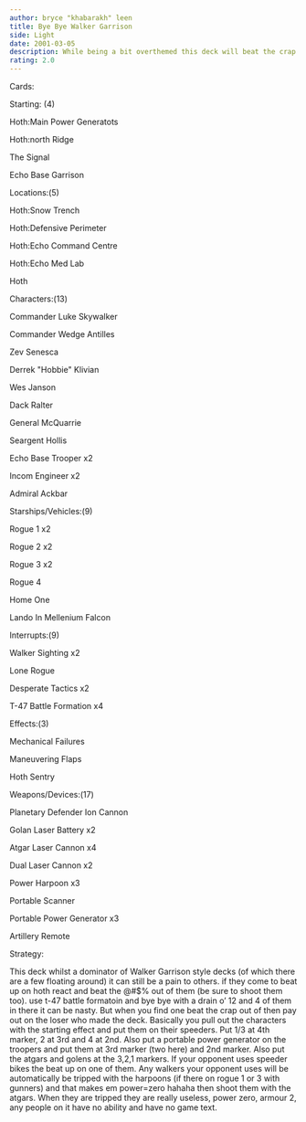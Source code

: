 ```yaml
---
author: bryce "khabarakh" leen
title: Bye Bye Walker Garrison
side: Light
date: 2001-03-05
description: While being a bit overthemed this deck will beat the crap out of any walker garrison deck (that ive ever seen).
rating: 2.0
---
```

Cards: 

Starting: (4)
Hoth:Main Power Generatots
Hoth:north Ridge
The Signal
Echo Base Garrison

Locations:(5)

Hoth:Snow Trench
Hoth:Defensive Perimeter
Hoth:Echo Command Centre
Hoth:Echo Med Lab
Hoth

Characters:(13)

Commander Luke Skywalker
Commander Wedge Antilles
Zev Senesca
Derrek "Hobbie" Klivian
Wes Janson
Dack Ralter
General McQuarrie
Seargent Hollis
Echo Base Trooper x2
Incom Engineer x2
Admiral Ackbar

Starships/Vehicles:(9)

Rogue 1 x2
Rogue 2 x2
Rogue 3 x2 
Rogue 4 
Home One
Lando In Mellenium Falcon

Interrupts:(9)

Walker Sighting x2
Lone Rogue
Desperate Tactics x2
T-47 Battle Formation x4

Effects:(3)

Mechanical Failures
Maneuvering Flaps
Hoth Sentry

Weapons/Devices:(17)

Planetary Defender Ion Cannon
Golan Laser Battery x2
Atgar Laser Cannon x4
Dual Laser Cannon x2
Power Harpoon x3
Portable Scanner
Portable Power Generator x3
Artillery Remote 

Strategy: 

This deck whilst a dominator of Walker Garrison style decks (of which there are a few floating around) it can still be a pain to others. if they come to beat up on hoth react and beat the @#$% out of them (be sure to shoot them too). use t-47 battle formatoin and bye bye with a drain o’ 12 and 4 of them in there it can be nasty. But when you find one beat the crap out of then pay out on the loser who made the deck. Basically you pull out the characters with the starting effect and put them on their speeders. Put 1/3 at 4th marker, 2 at 3rd and 4 at 2nd. Also put a portable power generator on the troopers and put them at 3rd marker (two here) and 2nd marker. Also put the atgars and golens at the 3,2,1 markers. If your opponent uses speeder bikes the beat up on one of them. Any walkers your opponent uses will be automatically be tripped with the harpoons (if there on rogue 1 or 3 with gunners) and that makes em power=zero hahaha then shoot them with the atgars. When they are tripped they are really useless, power zero, armour 2, any people on it have no ability and have no game text.     